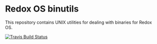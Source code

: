 # Redox OS binutils

This repository contains UNIX utilities for dealing with binaries for Redox OS.

[![Travis Build Status](https://travis-ci.org/redox-os/binutils.svg?branch=master)](https://travis-ci.org/redox-os/binutils)
